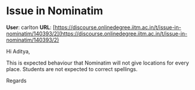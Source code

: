 # Issue in Nominatim

**User**: carlton
**URL**: [https://discourse.onlinedegree.iitm.ac.in/t/issue-in-nominatim/140393/2](https://discourse.onlinedegree.iitm.ac.in/t/issue-in-nominatim/140393/2)

Hi Aditya,

This is expected behaviour that Nominatim will not give locations for every place. Students are not expected to correct spellings.

Regards
